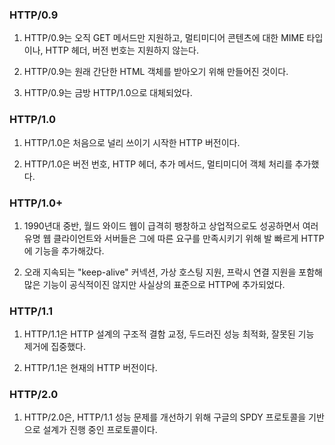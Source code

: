 ### HTTP/0.9

1. HTTP/0.9는 오직 GET 메서드만 지원하고, 멀티미디어 콘텐츠에 대한 MIME 타입이나, HTTP 헤더, 버전 번호는 지원하지 않는다.

2. HTTP/0.9는 원래 간단한 HTML 객체를 받아오기 위해 만들어진 것이다.

3. HTTP/0.9는 금방 HTTP/1.0으로 대체되었다.

### HTTP/1.0

1. HTTP/1.0은 처음으로 널리 쓰이기 시작한 HTTP 버전이다.

2. HTTP/1.0은 버전 번호, HTTP 헤더, 추가 메서드, 멀티미디어 객체 처리를 추가했다.

### HTTP/1.0+

1. 1990년대 중반, 월드 와이드 웹이 급격히 팽창하고 상업적으로도 성공하면서 여러 유명 웹 클라이언트와 서버들은 그에 따른 요구를 만족시키기 위해 발 빠르게 HTTP에 기능을 추가해갔다.

2. 오래 지속되는 "keep-alive" 커넥션, 가상 호스팅 지원, 프락시 연결 지원을 포함해 많은 기능이 공식적이진 않지만 사실상의 표준으로 HTTP에 추가되었다.

### HTTP/1.1

1. HTTP/1.1은 HTTP 설계의 구조적 결함 교정, 두드러진 성능 최적화, 잘못된 기능 제거에 집중했다.

2. HTTP/1.1은 현재의 HTTP 버전이다.

### HTTP/2.0

1. HTTP/2.0은, HTTP/1.1 성능 문제를 개선하기 위해 구글의 SPDY 프로토콜을 기반으로 설계가 진행 중인 프로토콜이다.
